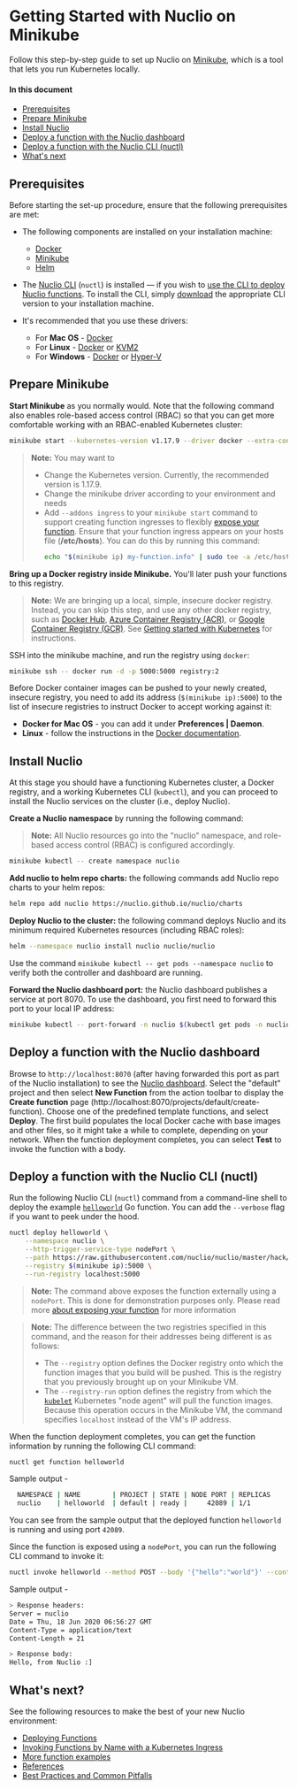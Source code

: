 # Getting Started with Nuclio on Minikube

Follow this step-by-step guide to set up Nuclio on [Minikube](https://github.com/kubernetes/minikube/), which is a tool that lets you run Kubernetes locally.

#### In this document

- [Prerequisites](#prerequisites)
- [Prepare Minikube](#prepare-minikube)
- [Install Nuclio](#install-nuclio)
- [Deploy a function with the Nuclio dashboard](#deploy-a-function-with-the-nuclio-dashboard)
- [Deploy a function with the Nuclio CLI (nuctl)](#deploy-a-function-with-the-nuclio-cli)
- [What's next](#whats-next)

## Prerequisites

Before starting the set-up procedure, ensure that the following prerequisites are met:

- The following components are installed on your installation machine:
    - [Docker](https://docs.docker.com/get-docker/)
    - [Minikube](https://kubernetes.io/docs/tasks/tools/install-minikube/)
    - [Helm](https://helm.sh/docs/intro/install/)
- The [Nuclio CLI](/docs/reference/nuctl/nuctl.md) (`nuctl`) is installed &mdash; if you wish to [use the CLI to deploy Nuclio functions](#deploy-a-function-with-the-nuclio-cli).
    To install the CLI, simply [download](https://github.com/nuclio/nuclio/releases) the appropriate CLI version to your installation machine.
- It's recommended that you use these drivers:

    - For **Mac OS** - [Docker](https://minikube.sigs.k8s.io/docs/drivers/docker/)
    - For **Linux** - [Docker](https://minikube.sigs.k8s.io/docs/drivers/docker/) or [KVM2](https://minikube.sigs.k8s.io/docs/drivers/kvm2/)
    - For **Windows** - [Docker](https://minikube.sigs.k8s.io/docs/drivers/docker/) or [Hyper-V](https://minikube.sigs.k8s.io/docs/drivers/hyperv/)

## Prepare Minikube

**Start Minikube** as you normally would.
Note that the following command also enables role-based access control (RBAC) so that you can get more comfortable working with an RBAC-enabled Kubernetes cluster:

```sh
minikube start --kubernetes-version v1.17.9 --driver docker --extra-config=apiserver.authorization-mode=RBAC
```

> **Note:** You may want to
> - Change the Kubernetes version. Currently, the recommended version is 1.17.9.
> - Change the minikube driver according to your environment and needs
> - Add `--addons ingress` to your `minikube start` command to support creating function ingresses to flexibly
> [expose your function](/docs/tasks/deploying-functions.md#exposing-a-function).
>     Ensure that your function ingress appears on your hosts file (**/etc/hosts**).
>     You can do this by running this command:
>     ```sh
>     echo "$(minikube ip) my-function.info" | sudo tee -a /etc/hosts
>     ```

**Bring up a Docker registry inside Minikube.** You'll later push your functions to this registry.

> **Note:** We are bringing up a local, simple, insecure docker registry. Instead, you can skip this step, 
> and use any other docker registry, such as [Docker Hub](https://hub.docker.com/), [Azure Container Registry (ACR)](https://azure.microsoft.com/services/container-registry/),
> or [Google Container Registry (GCR)](https://cloud.google.com/container-registry/).
> See [Getting started with Kubernetes](/docs/setup/k8s/getting-started-k8s.md) for instructions. 

SSH into the minikube machine, and run the registry using `docker`:

```sh
minikube ssh -- docker run -d -p 5000:5000 registry:2
```

Before Docker container images can be pushed to your newly created, insecure registry, you need to add its
address (`$(minikube ip):5000`) to the list of insecure registries to instruct Docker to accept working against it:

- **Docker for Mac OS** -  you can add it under **Preferences | Daemon**.
- **Linux** - follow the instructions in the [Docker documentation](https://docs.docker.com/registry/insecure/#deploy-a-plain-http-registry).

## Install Nuclio

At this stage you should have a functioning Kubernetes cluster, a Docker registry, and a working Kubernetes CLI (`kubectl`), and you can proceed to install the Nuclio services on the cluster (i.e., deploy Nuclio).

**Create a Nuclio namespace** by running the following command:

> **Note:** All Nuclio resources go into the "nuclio" namespace, and role-based access control (RBAC) is configured accordingly.

```sh
minikube kubectl -- create namespace nuclio
```

**Add nuclio to helm repo charts:** the following commands add Nuclio repo charts to your helm repos:
```sh
helm repo add nuclio https://nuclio.github.io/nuclio/charts
```

**Deploy Nuclio to the cluster:** the following command deploys Nuclio and its minimum required Kubernetes resources (including RBAC roles):

```sh
helm --namespace nuclio install nuclio nuclio/nuclio
```

Use the command `minikube kubectl -- get pods --namespace nuclio` to verify both the controller and dashboard are running.

**Forward the Nuclio dashboard port:** the Nuclio dashboard publishes a service at port 8070. To use the dashboard, you first need to forward this port to your local IP address:
```sh
minikube kubectl -- port-forward -n nuclio $(kubectl get pods -n nuclio -l nuclio.io/app=dashboard -o jsonpath='{.items[0].metadata.name}') 8070:8070
```

<a id="deploy-a-function-with-the-nuclio-dashboard"></a>
## Deploy a function with the Nuclio dashboard

Browse to `http://localhost:8070` (after having forwarded this port as part of the Nuclio installation) to see the [Nuclio dashboard](/README.md#dashboard).
Select the "default" project and then select **New Function** from the action toolbar to display the **Create function** page (http://localhost:8070/projects/default/create-function).
Choose one of the predefined template functions, and select **Deploy**. 
The first build populates the local Docker cache with base images and other files, so it might take a while to complete, depending on your network.
When the function deployment completes, you can select **Test** to invoke the function with a body.

<a id="deploy-a-function-with-the-nuclio-cli"></a>
## Deploy a function with the Nuclio CLI (nuctl)

Run the following Nuclio CLI (`nuctl`) command from a command-line shell to deploy the example [`helloworld`](/hack/examples/golang/helloworld/helloworld.go) Go function.
You can add the `--verbose` flag if you want to peek under the hood.
```sh
nuctl deploy helloworld \
    --namespace nuclio \
    --http-trigger-service-type nodePort \
    --path https://raw.githubusercontent.com/nuclio/nuclio/master/hack/examples/golang/helloworld/helloworld.go \
    --registry $(minikube ip):5000 \
    --run-registry localhost:5000
```
>**Note:** The command above exposes the function externally using a `nodePort`. This is done for demonstration
> purposes only. Please read more [about exposing your function](/docs/tasks/deploying-functions.md#exposing-a-function)
> for more information

>**Note:** The difference between the two registries specified in this command, and the reason for their addresses being different is as follows:
>
> - The `--registry` option defines the Docker registry onto which the function images that you build will be pushed. This is the registry that you previously brought up on your Minikube VM.
> - The `--registry-run` option defines the registry from which the [`kubelet`](https://kubernetes.io/docs/reference/generated/kubelet/) Kubernetes "node agent" will pull the function images. Because this operation occurs in the Minikube VM, the command specifies `localhost` instead of the VM's IP address.

When the function deployment completes, you can get the function information by running the following CLI command:
```sh
nuctl get function helloworld
```
Sample output -
```sh
  NAMESPACE | NAME        | PROJECT | STATE | NODE PORT | REPLICAS  
  nuclio    | helloworld  | default | ready |     42089 | 1/1   
```
You can see from the sample output that the deployed function `helloworld` is running and using port `42089`.

Since the function is exposed using a `nodePort`, you can run the following CLI command to invoke it:

```sh
nuctl invoke helloworld --method POST --body '{"hello":"world"}' --content-type "application/json"
```

Sample output -

```sh
> Response headers:
Server = nuclio
Date = Thu, 18 Jun 2020 06:56:27 GMT
Content-Type = application/text
Content-Length = 21

> Response body:
Hello, from Nuclio :]
```

## What's next?

See the following resources to make the best of your new Nuclio environment:

- [Deploying Functions](/docs/tasks/deploying-functions.md)
- [Invoking Functions by Name with a Kubernetes Ingress](/docs/concepts/k8s/function-ingress.md)
- [More function examples](/hack/examples/README.md)
- [References](/docs/reference/)
- [Best Practices and Common Pitfalls](/docs/concepts/best-practices-and-common-pitfalls.md)

